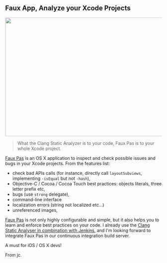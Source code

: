 ## Faux App, Analyze your Xcode Projects

<img src="http://blog.manbolo.com/2014/09/07/fauxpas.png" width=600 height=381>

> What the Clang Static Analyzer is to your code, Faux Pas is to your 
> whole Xcode project.

[Faux Pas][] is an OS X application to inspect and check possible issues and bugs in your Xcode projects. From the features list:

- check bad APIs calls (for instance, directly call `layoutSubviews`, implementing `-isEqual` but not `-hash`),
- Objective-C / Cocoa / Cocoa Touch best practices: objects literals, three letter prefix etc, 
- bugs (use `strong` delegate),
- command-line interface
- localization errors (string not localized etc...)
- unreferenced images, 

[Faux Pas][] is not only highly configurable and simple, but it also helps you to learn and enforce best practices on your code. I already use the [Clang Static Analyser in combination with Jenkins][], and I'm looking forward to integrate Faux Pas in our continuous integration build server.

A must for iOS / OS X devs!

From jc.

[Faux Pas]: http://fauxpasapp.com
[Clang Static Analyser in combination with Jenkins]: http://blog.manbolo.com/2014/04/15/automated-static-code-analysis-with-xcode-5.1-and-jenkins
